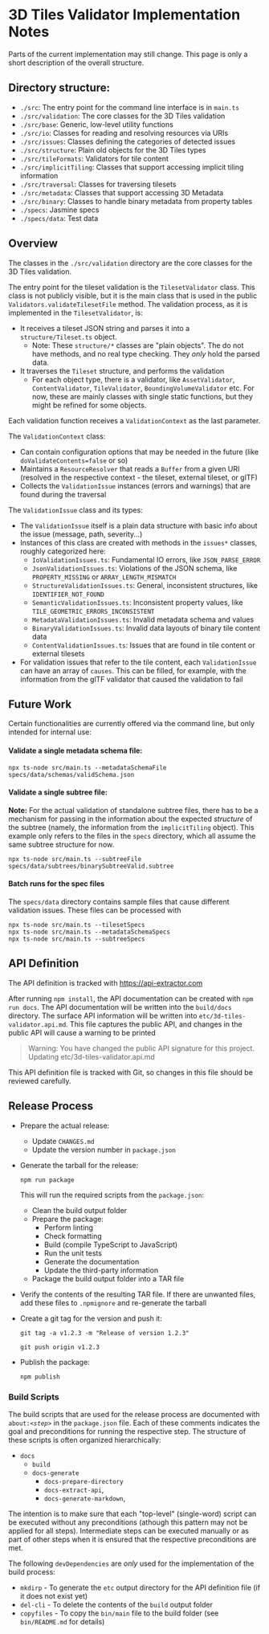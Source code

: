 # 3D Tiles Validator Implementation Notes

Parts of the current implementation may still change. This page is only a short description of the overall structure.

## Directory structure:

- `./src`: The entry point for the command line interface is in `main.ts`
- `./src/validation`: The core classes for the 3D Tiles validation
- `./src/base`: Generic, low-level utility functions
- `./src/io`: Classes for reading and resolving resources via URIs
- `./src/issues`: Classes defining the categories of detected issues
- `./src/structure`: Plain old objects for the 3D Tiles types
- `./src/tileFormats`: Validators for tile content
- `./src/implicitTiling`: Classes that support accessing implicit tiling information
- `./src/traversal`: Classes for traversing tilesets
- `./src/metadata`: Classes that support accessing 3D Metadata
- `./src/binary`: Classes to handle binary metadata from property tables
- `./specs`: Jasmine specs
- `./specs/data`: Test data

## Overview

The classes in the `./src/validation` directory are the core classes for the 3D Tiles validation. 

The entry point for the tileset validation is the `TilesetValidator` class. This class is not publicly visible, but it is the main class that is used in the public `Validators.validateTilesetFile` method. The validation process, as it is implemented in the `TilesetValidator`, is:

- It receives a tileset JSON string and parses it into a `structure/Tileset.ts` object.
  - Note: These `structure/*` classes are "plain objects". The do not have methods, and no real type checking. They _only_ hold the parsed data.
- It traverses the `Tileset` structure, and performs the validation
  - For each object type, there is a validator, like `AssetValidator`, `ContentValidator`, `TileValidator`, `BoundingVolumeValidator` etc. For now, these are mainly classes with single static functions, but they might be refined for some objects.

Each validation function receives a `ValidationContext` as the last parameter. 

The `ValidationContext` class:

- Can contain configuration options that may be needed in the future (like `doValidateContents=false` or so)
- Maintains a `ResourceResolver` that reads a `Buffer` from a given URI (resolved in the respective context - the tileset, external tileset, or glTF)
- Collects the `ValidationIssue` instances (errors and warnings) that are found during the traversal

The `ValidationIssue` class and its types:

- The `ValidationIssue` itself is a plain data structure with basic info about the issue (message, path, severity...)
- Instances of this class are created with methods in the `issues*` classes, roughly categorized here:
  - `IoValidationIssues.ts`: Fundamental IO errors, like `JSON_PARSE_ERROR`
  - `JsonValidationIssues.ts`: Violations of the JSON schema, like `PROPERTY_MISSING` or `ARRAY_LENGTH_MISMATCH`
  - `StructureValidationIssues.ts`: General, inconsistent structures, like `IDENTIFIER_NOT_FOUND` 
  - `SemanticValidationIssues.ts`: Inconsistent property values, like `TILE_GEOMETRIC_ERRORS_INCONSISTENT` 
  - `MetadataValidationIssues.ts`: Invalid metadata schema and values
  - `BinaryValidationIssues.ts`: Invalid data layouts of binary tile content data
  - `ContentValidationIssues.ts`: Issues that are found in tile content or external tilesets
- For validation issues that refer to the tile content, each `ValidationIssue` can have an array of `causes`. This can be filled, for example, with the information from the glTF validator that caused the validation to fail


## Future Work

Certain functionalities are currently offered via the command line, but only intended for internal use:

#### Validate a single metadata schema file:
```
npx ts-node src/main.ts --metadataSchemaFile specs/data/schemas/validSchema.json
```

#### Validate a single subtree file:

**Note:** For the actual validation of standalone subtree files, there has to be a mechanism for passing in the information about the expected _structure_ of the subtree (namely, the information from the `implicitTiling` object). This example only refers to the files in the `specs` directory, which all assume the same subtree structure for now.
```
npx ts-node src/main.ts --subtreeFile specs/data/subtrees/binarySubtreeValid.subtree
```

#### Batch runs for the spec files

The `specs/data` directory contains sample files that cause different validation issues. These files can be processed with
```
npx ts-node src/main.ts --tilesetSpecs
npx ts-node src/main.ts --metadataSchemaSpecs
npx ts-node src/main.ts --subtreeSpecs
```



## API Definition

The API definition is tracked with https://api-extractor.com

After running `npm install`, the API documentation can be created with `npm run docs`. The API documentation will be written into the `build/docs` directory. The surface API information will be written into `etc/3d-tiles-validator.api.md`. This file captures the public API, and changes in the public API will cause a warning to be printed

> Warning: You have changed the public API signature for this project. Updating etc/3d-tiles-validator.api.md

This API definition file is tracked with Git, so changes in this file should be reviewed carefully.


## Release Process

- Prepare the actual release:
  - Update `CHANGES.md`
  - Update the version number in `package.json`

- Generate the tarball for the release:  
  
  `npm run package` 

  This will run the required scripts from the `package.json`:
    - Clean the build output folder
    - Prepare the package: 
      - Perform linting
      - Check formatting
      - Build (compile TypeScript to JavaScript)
      - Run the unit tests
      - Generate the documentation
      - Update the third-party information
    - Package the build output folder into a TAR file

- Verify the contents of the resulting TAR file. If there are unwanted files, add these files to `.npmignore` and re-generate the tarball

- Create a git tag for the version and push it:
 
  `git tag -a v1.2.3 -m "Release of version 1.2.3"`
  
  `git push origin v1.2.3`

- Publish the package:
  
  `npm publish`


### Build Scripts

The build scripts that are used for the release process are documented with `about:`_`<step>`_ in the `package.json` file. Each of these comments indicates the goal and preconditions for running the respective step. The structure of these scripts is often organized hierarchically:

- `docs`
  - `build`
  - `docs-generate`
    - `docs-prepare-directory`
    - `docs-extract-api`,
    - `docs-generate-markdown`,

 The intention is to make sure that each "top-level" (single-word) script can be executed without any preconditions (athough this pattern may not be applied for all steps). Intermediate steps can be executed manually or as part of other steps when it is ensured that the respective preconditions are met.

The following `devDependencies` are *only* used for the implementation of the build process:

- `mkdirp` - To generate the `etc` output directory for the API definition file (if it does not exist yet)
- `del-cli` - To delete the contents of the `build` output folder
- `copyfiles` - To copy the `bin/main` file to the build folder (see `bin/README.md` for details)

